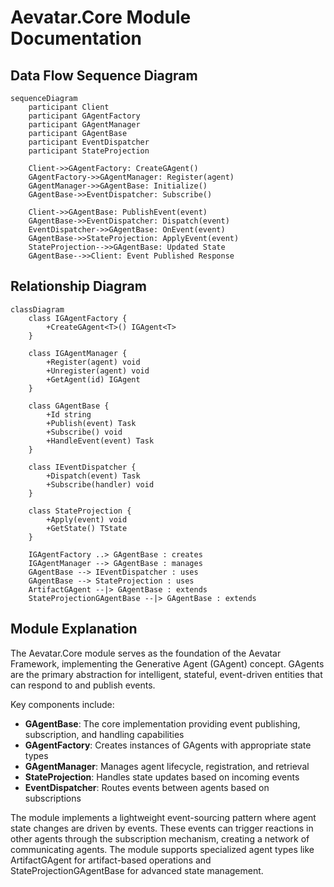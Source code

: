 # Aevatar.Core Module Documentation

## Data Flow Sequence Diagram

```mermaid
sequenceDiagram
    participant Client
    participant GAgentFactory
    participant GAgentManager
    participant GAgentBase
    participant EventDispatcher
    participant StateProjection
    
    Client->>GAgentFactory: CreateGAgent()
    GAgentFactory->>GAgentManager: Register(agent)
    GAgentManager->>GAgentBase: Initialize()
    GAgentBase->>EventDispatcher: Subscribe()
    
    Client->>GAgentBase: PublishEvent(event)
    GAgentBase->>EventDispatcher: Dispatch(event)
    EventDispatcher->>GAgentBase: OnEvent(event)
    GAgentBase->>StateProjection: ApplyEvent(event)
    StateProjection-->>GAgentBase: Updated State
    GAgentBase-->>Client: Event Published Response
```

## Relationship Diagram

```mermaid
classDiagram
    class IGAgentFactory {
        +CreateGAgent<T>() IGAgent<T>
    }
    
    class IGAgentManager {
        +Register(agent) void
        +Unregister(agent) void
        +GetAgent(id) IGAgent
    }
    
    class GAgentBase {
        +Id string
        +Publish(event) Task
        +Subscribe() void
        +HandleEvent(event) Task
    }
    
    class IEventDispatcher {
        +Dispatch(event) Task
        +Subscribe(handler) void
    }
    
    class StateProjection {
        +Apply(event) void
        +GetState() TState
    }
    
    IGAgentFactory ..> GAgentBase : creates
    IGAgentManager --> GAgentBase : manages
    GAgentBase --> IEventDispatcher : uses
    GAgentBase --> StateProjection : uses
    ArtifactGAgent --|> GAgentBase : extends
    StateProjectionGAgentBase --|> GAgentBase : extends
```

## Module Explanation

The Aevatar.Core module serves as the foundation of the Aevatar Framework, implementing the Generative Agent (GAgent) concept. GAgents are the primary abstraction for intelligent, stateful, event-driven entities that can respond to and publish events.

Key components include:
- **GAgentBase**: The core implementation providing event publishing, subscription, and handling capabilities
- **GAgentFactory**: Creates instances of GAgents with appropriate state types
- **GAgentManager**: Manages agent lifecycle, registration, and retrieval
- **StateProjection**: Handles state updates based on incoming events
- **EventDispatcher**: Routes events between agents based on subscriptions

The module implements a lightweight event-sourcing pattern where agent state changes are driven by events. These events can trigger reactions in other agents through the subscription mechanism, creating a network of communicating agents. The module supports specialized agent types like ArtifactGAgent for artifact-based operations and StateProjectionGAgentBase for advanced state management. 